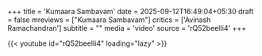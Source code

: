 +++
title = 'Kumaara Sambavam'
date = 2025-09-12T16:49:04+05:30
draft = false
mreviews = ["Kumaara Sambavam"]
critics = ['Avinash Ramachandran']
subtitle = ""
media = 'video'
source = 'rQ52beelIi4'
+++

{{< youtube id="rQ52beelIi4" loading="lazy" >}}
